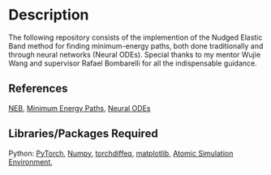 # Description

The following repository consists of the implemention of the Nudged Elastic Band method for finding minimum-energy paths, both done traditionally and through neural networks 
(Neural ODEs). Special thanks to my mentor Wujie Wang and supervisor Rafael Bombarelli for all the indispensable guidance.

## References

[NEB](http://theory.cm.utexas.edu/henkelman/pubs/jonsson98_385.pdf),
[Minimum Energy Paths](http://theory.cm.utexas.edu/henkelman/pubs/sheppard08_134106.pdf),
[Neural ODEs](https://arxiv.org/pdf/1806.07366.pdf)

## Libraries/Packages Required
Python: 
[PyTorch](https://pytorch.org/), 
[Numpy](https://numpy.org/), 
[torchdiffeq](https://github.com/rtqichen/torchdiffeq),
[matplotlib](https://matplotlib.org/),
[Atomic Simulation Environment](https://wiki.fysik.dtu.dk/ase/), 

